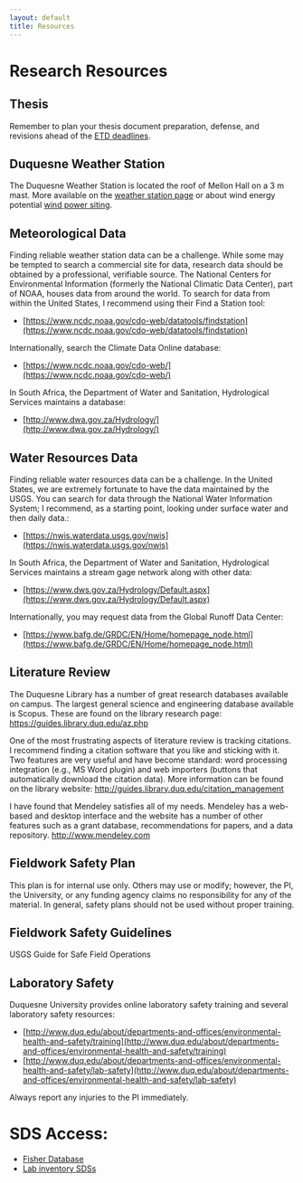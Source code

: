 ```yaml
---
layout: default
title: Resources
---
```

# Research Resources  

## Thesis  
Remember to plan your thesis document preparation, defense, and revisions ahead of the [ETD deadlines](https://guides.library.duq.edu/etd).  

## Duquesne Weather Station  
The Duquesne Weather Station is located the roof of Mellon Hall on a 3 m mast.  More available on the [weather station page](/weather.html) or about wind energy potential [wind power siting](/wind.html).  

## Meteorological Data  
Finding reliable weather station data can be a challenge.  While some may be tempted to search a commercial site for data, research data should be obtained by a professional, verifiable source.  The National Centers for Environmental Information (formerly the National Climatic Data Center), part of NOAA, houses data from around the world.  To search for data from within the United States, I recommend using their Find a Station tool:  
- [https://www.ncdc.noaa.gov/cdo-web/datatools/findstation](https://www.ncdc.noaa.gov/cdo-web/datatools/findstation)  

Internationally, search the Climate Data Online database:  
- [https://www.ncdc.noaa.gov/cdo-web/](https://www.ncdc.noaa.gov/cdo-web/)  

In South Africa, the Department of Water and Sanitation, Hydrological Services maintains a database:  
- [http://www.dwa.gov.za/Hydrology/](http://www.dwa.gov.za/Hydrology/)  

## Water Resources Data  
Finding reliable water resources data can be a challenge.  In the United States, we are extremely fortunate to have the data maintained by the USGS.  You can search for data through the National Water Information System; I recommend, as a starting point, looking under surface water and then daily data.:  
- [https://nwis.waterdata.usgs.gov/nwis](https://nwis.waterdata.usgs.gov/nwis)  

In South Africa, the Department of Water and Sanitation, Hydrological Services maintains a stream gage network along with other data:  
- [https://www.dws.gov.za/Hydrology/Default.aspx](https://www.dws.gov.za/Hydrology/Default.aspx)

Internationally, you may request data from the Global Runoff Data Center:  
- [https://www.bafg.de/GRDC/EN/Home/homepage_node.html](https://www.bafg.de/GRDC/EN/Home/homepage_node.html)  

## Literature Review  
The Duquesne Library has a number of great research databases available on campus.  The largest general science and engineering database available is Scopus.  These are found on the library research page:
https://guides.library.duq.edu/az.php

One of the most frustrating aspects of literature review is tracking citations.  I recommend finding a citation software that you like and sticking with it.  Two features are very useful and have become standard: word processing integration (e.g., MS Word plugin) and web importers (buttons that automatically download the citation data).  More information can be found on the library website:
http://guides.library.duq.edu/citation_management

I have found that Mendeley satisfies all of my needs.  Mendeley has a web-based and 
desktop interface and the website has a number of other features such as a grant database, recommendations for papers, and a data repository.
http://www.mendeley.com

## Fieldwork Safety Plan
This plan is for internal use only.  Others may use or modify; however, the PI, the University, or any funding agency claims no responsibility for any of the material.  In general, safety plans should not be used without proper training.  

## Fieldwork Safety Guidelines
USGS Guide for Safe Field Operations  

## Laboratory Safety
Duquesne University provides online laboratory safety training and several laboratory safety resources:
- [http://www.duq.edu/about/departments-and-offices/environmental-health-and-safety/training](http://www.duq.edu/about/departments-and-offices/environmental-health-and-safety/training)  
- [http://www.duq.edu/about/departments-and-offices/environmental-health-and-safety/lab-safety](http://www.duq.edu/about/departments-and-offices/environmental-health-and-safety/lab-safety)  

Always report any injuries to the PI immediately.  

# SDS Access:  
- [Fisher Database](https://www.fishersci.com/us/en/catalog/search/sdshome.html)  
- [Lab inventory SDSs](https://duq.box.com/s/7tsi7zsttxt1rnrc97ljvwotnmend6ce)  
